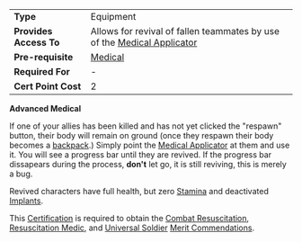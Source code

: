 |                        |                                                                                                             |
| ---------------------- | ----------------------------------------------------------------------------------------------------------- |
| **Type**               | Equipment                                                                                                   |
| **Provides Access To** | Allows for revival of fallen teammates by use of the [Medical Applicator](../weapons/Medical_Applicator.md) |
| **Pre-requisite**      | [Medical](Medical.md)                                                                                       |
| **Required For**       | \-                                                                                                          |
| **Cert Point Cost**    | 2                                                                                                           |

**Advanced Medical**

If one of your allies has been killed and has not yet clicked the "respawn"
button, their body will remain on ground (once they respawn their body becomes a
[backpack](../terminology/Backpack.md).) Simply point the
[Medical Applicator](../weapons/Medical_Applicator.md) at them and use it. You
will see a progress bar until they are revived. If the progress bar dissapears
during the process, **don't** let go, it is still reviving, this is merely a
bug.

Revived characters have full health, but zero
[Stamina](../terminology/Stamina.md) and deactivated
[Implants](../implants/Implants.md).

This [Certification](Certification.md) is required to obtain the
[Combat Resuscitation](../merits/Combat_Resuscitation.md),
[Resuscitation Medic](../merits/Resuscitation_Medic.md), and
[Universal Soldier](../merits/Universal_Soldier.md)
[Merit Commendations](../merits/Merit_Commendations.md).

